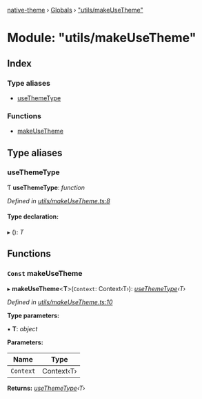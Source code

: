 [native-theme](../README.md) › [Globals](../globals.md) › ["utils/makeUseTheme"](_utils_makeusetheme_.md)

# Module: "utils/makeUseTheme"

## Index

### Type aliases

* [useThemeType](_utils_makeusetheme_.md#usethemetype)

### Functions

* [makeUseTheme](_utils_makeusetheme_.md#const-makeusetheme)

## Type aliases

###  useThemeType

Ƭ **useThemeType**: *function*

*Defined in [utils/makeUseTheme.ts:8](https://github.com/CarlosBalladares/native-theme/blob/e0000cc/src/utils/makeUseTheme.ts#L8)*

#### Type declaration:

▸ (): *T*

## Functions

### `Const` makeUseTheme

▸ **makeUseTheme**<**T**>(`Context`: Context‹T›): *[useThemeType](_utils_makeusetheme_.md#usethemetype)‹T›*

*Defined in [utils/makeUseTheme.ts:10](https://github.com/CarlosBalladares/native-theme/blob/e0000cc/src/utils/makeUseTheme.ts#L10)*

**Type parameters:**

▪ **T**: *object*

**Parameters:**

Name | Type |
------ | ------ |
`Context` | Context‹T› |

**Returns:** *[useThemeType](_utils_makeusetheme_.md#usethemetype)‹T›*
